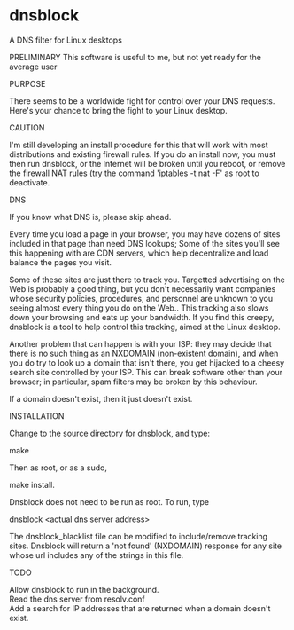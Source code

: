 # dnsblock
A DNS filter for Linux desktops

PRELIMINARY
This software is useful to me, but not yet ready for the average user

PURPOSE

There seems to be a worldwide fight for control over your DNS requests.  Here's your chance to
bring the fight to your Linux desktop.

CAUTION

I'm still developing an install procedure for this that will work with most distributions
and existing firewall rules.  If you do an install now, you must then
run dnsblock, or the Internet will be broken until you reboot, or remove the firewall NAT
rules (try the command 'iptables -t nat -F' as root to deactivate.


DNS

If you know what DNS is, please skip ahead.

Every time you load a page in your browser, you may have dozens of sites included in that
page than need DNS lookups; Some of the sites you'll see this happening with are CDN servers,
which help decentralize and load balance the pages you visit.  

Some of these sites are just there to track you.  Targetted advertising on the Web is probably a good
thing, but you don't necessarily want companies whose security policies, procedures, and personnel
are unknown to you seeing almost every thing you do on the Web.. This tracking also slows down 
your browsing and eats up your bandwidth.  If you find this creepy, dnsblock is a tool to help 
control this tracking, aimed at the Linux desktop.

Another problem that can happen is with your ISP: they may decide that there is no such thing as
an NXDOMAIN (non-existent domain), and when you do try to look up a domain that isn't there, you
get hijacked to a cheesy search site controlled by your ISP. This can break software other than
your browser; in particular, spam filters may be broken by this behaviour.

If a domain doesn't exist, then it just doesn't exist.  

INSTALLATION

Change to the source directory for dnsblock, and type:

 make

Then as root, or as a sudo,

 make install.
 


Dnsblock does not need to be run as root. To run, type

 dnsblock &lt;actual dns server address&gt;

The dnsblock_blacklist file can be modified to include/remove tracking sites.  Dnsblock will
return a 'not found' (NXDOMAIN) response for any site whose url includes any of the strings in this file.


TODO

Allow dnsblock to run in the background.<br />
Read the dns server from resolv.conf<br />
Add a search for IP addresses that are returned when a domain doesn't exist.
